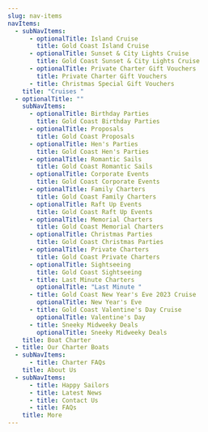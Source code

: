 ```yaml
---
slug: nav-items
navItems:
  - subNavItems:
      - optionalTitle: Island Cruise
        title: Gold Coast Island Cruise
      - optionalTitle: Sunset & City Lights Cruise
        title: Gold Coast Sunset & City Lights Cruise
      - optionalTitle: Private Charter Gift Vouchers
        title: Private Charter Gift Vouchers
      - title: Christmas Special Gift Vouchers
    title: "Cruises "
  - optionalTitle: ""
    subNavItems:
      - optionalTitle: Birthday Parties
        title: Gold Coast Birthday Parties
      - optionalTitle: Proposals
        title: Gold Coast Proposals
      - optionalTitle: Hen's Parties
        title: Gold Coast Hen's Parties
      - optionalTitle: Romantic Sails
        title: Gold Coast Romantic Sails
      - optionalTitle: Corporate Events
        title: Gold Coast Corporate Events
      - optionalTitle: Family Charters
        title: Gold Coast Family Charters
      - optionalTitle: Raft Up Events
        title: Gold Coast Raft Up Events
      - optionalTitle: Memorial Charters
        title: Gold Coast Memorial Charters
      - optionalTitle: Christmas Parties
        title: Gold Coast Christmas Parties
      - optionalTitle: Private Charters
        title: Gold Coast Private Charters
      - optionalTitle: Sightseeing
        title: Gold Coast Sightseeing
      - title: Last Minute Charters
        optionalTitle: "Last Minute "
      - title: Gold Coast New Year's Eve 2023 Cruise
        optionalTitle: New Year's Eve
      - title: Gold Coast Valentine's Day Cruise
        optionalTitle: Valentine's Day
      - title: Sneeky Midweeky Deals
        optionalTitle: Sneeky Midweeky Deals
    title: Boat Charter
  - title: Our Charter Boats
  - subNavItems:
      - title: Charter FAQs
    title: About Us
  - subNavItems:
      - title: Happy Sailors
      - title: Latest News
      - title: Contact Us
      - title: FAQs
    title: More
---
```

